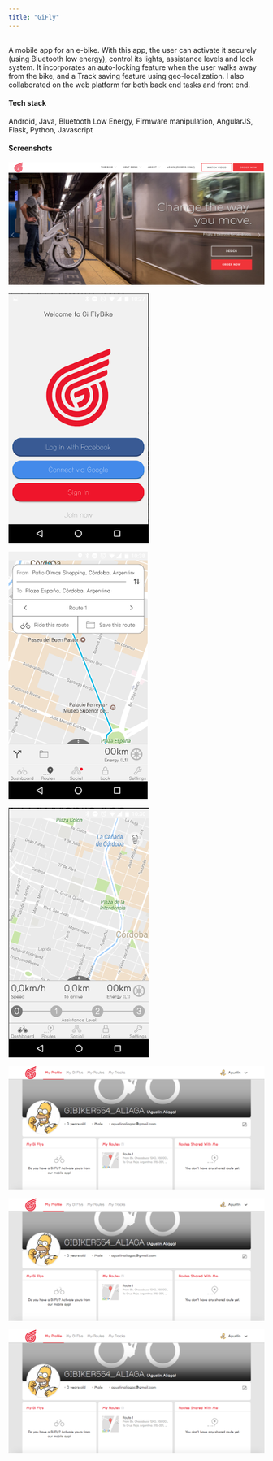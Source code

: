 ```yaml
---
title: "GiFly"
---
```

<br />
A mobile app for an e-bike. With this app, the user can activate it securely (using Bluetooth low energy), control its lights, assistance levels and lock system.
It incorporates an auto-locking feature when the user walks away from the bike, and a Track saving feature using geo-localization.
I also collaborated on the web platform for both back end tasks and front end.

#### Tech stack
Android, Java, Bluetooth Low Energy, Firmware manipulation, AngularJS, Flask, Python, Javascript

#### Screenshots

![](giflyweb.png)

![](giflyapp1.png)

![](giflyapp2.png)

![](giflyapp3.png)

![](giflyfrontend1.png)

![](giflyfrontend1.png)

![](giflyfrontend1.png)